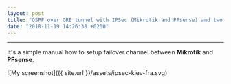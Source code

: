 ```yaml
---
layout: post
title: "OSPF over GRE tunnel with IPSec (Mikrotik and PFsense) and two ISP"
date: "2018-11-19 14:26:38 +0200"
---
```

---
It's a simple manual how to setup failover channel between **Mikrotik** and **PFsense**.

![My screenshot]({{ site.url }}/assets/ipsec-kiev-fra.svg)
